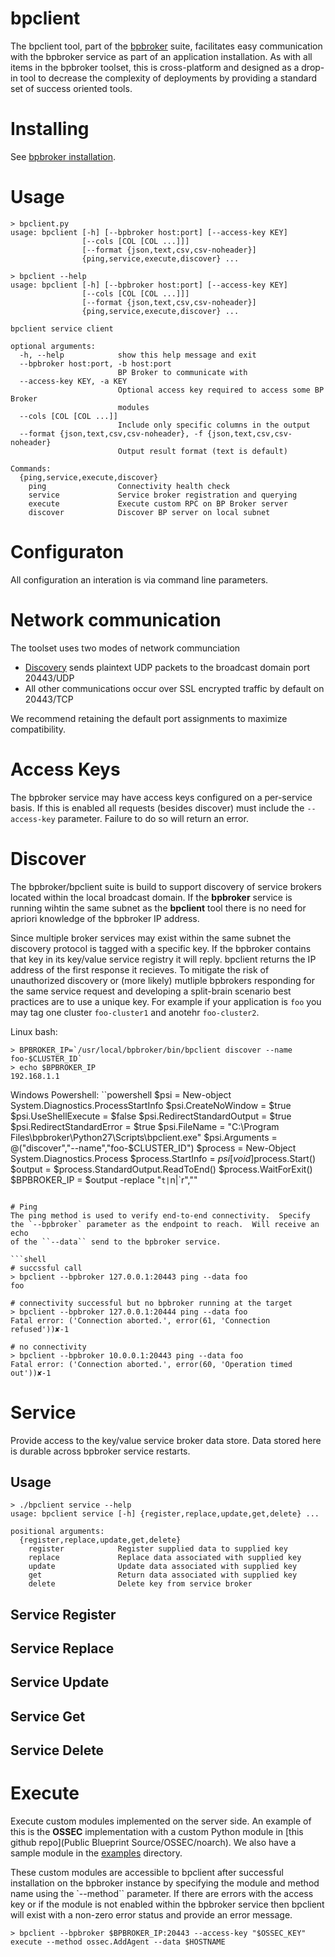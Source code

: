 
# bpclient

The bpclient tool, part of the [bpbroker](README.md) suite, facilitates easy communication with the bpbroker service as part of an application installation.
As with all items in the bpbroker toolset, this is cross-platform and designed as a drop-in tool to decrease the complexity of deployments by providing a standard set of
success oriented tools.

# Installing
See [bpbroker installation](README.md#installing).


# Usage
```shell
> bpclient.py
usage: bpclient [-h] [--bpbroker host:port] [--access-key KEY]
                [--cols [COL [COL ...]]]
                [--format {json,text,csv,csv-noheader}]
                {ping,service,execute,discover} ...

> bpclient --help
usage: bpclient [-h] [--bpbroker host:port] [--access-key KEY]
                [--cols [COL [COL ...]]]
                [--format {json,text,csv,csv-noheader}]
                {ping,service,execute,discover} ...

bpclient service client

optional arguments:
  -h, --help            show this help message and exit
  --bpbroker host:port, -b host:port
                        BP Broker to communicate with
  --access-key KEY, -a KEY
                        Optional access key required to access some BP Broker
                        modules
  --cols [COL [COL ...]]
                        Include only specific columns in the output
  --format {json,text,csv,csv-noheader}, -f {json,text,csv,csv-noheader}
                        Output result format (text is default)

Commands:
  {ping,service,execute,discover}
    ping                Connectivity health check
    service             Service broker registration and querying
    execute             Execute custom RPC on BP Broker server
    discover            Discover BP server on local subnet

```


# Configuraton
All configuration an interation is via command line parameters.


# Network communication
The toolset uses two modes of network communciation
* [Discovery](#discovery) sends plaintext UDP packets to the broadcast domain port 20443/UDP
* All other communications occur over SSL encrypted traffic by default on 20443/TCP

We recommend retaining the default port assignments to maximize compatibility.

# Access Keys
The bpbroker service may have access keys configured on a per-service basis.  If this is enabled all requests (besides discover) must include
the `--access-key` parameter.  Failure to do so will return an error.


# Discover
The bpbroker/bpclient suite is build to support discovery of service brokers located within the local broadcast domain.  If the **bpbroker** service is running wihtin
the same subnet as the **bpclient** tool there is no need for apriori knowledge of the bpbroker IP address.

Since multiple broker services may exist within the same subnet the discovery protocol is tagged with a specific key.  If the bpbroker contains that key in its
key/value service registry it will reply.  bpclient returns the IP address of the first response it recieves.  To mitigate the risk of unauthorized discovery or 
(more likely) mutliple bpbrokers responding for the same service request and developing a split-brain scenario best practices are to use a unique key.  For example 
if your application is `foo` you may tag one cluster `foo-cluster1` and anotehr `foo-cluster2`.  

Linux bash:
```shell
> BPBROKER_IP=`/usr/local/bpbroker/bin/bpclient discover --name foo-$CLUSTER_ID`
> echo $BPBROKER_IP
192.168.1.1
```

Windows Powershell:
``powershell
$psi = New-object System.Diagnostics.ProcessStartInfo 
$psi.CreateNoWindow = $true 
$psi.UseShellExecute = $false 
$psi.RedirectStandardOutput = $true 
$psi.RedirectStandardError = $true 
$psi.FileName = "C:\Program Files\bpbroker\Python27\Scripts\bpclient.exe" 
$psi.Arguments = @("discover","--name","foo-$CLUSTER_ID") 
$process = New-Object System.Diagnostics.Process 
$process.StartInfo = $psi 
[void]$process.Start()
$output = $process.StandardOutput.ReadToEnd() 
$process.WaitForExit()
$BPBROKER_IP = $output -replace "`t|`n|`r",""
```

# Ping
The ping method is used to verify end-to-end connectivity.  Specify the `--bpbroker` parameter as the endpoint to reach.  Will receive an echo
of the ``--data`` send to the bpbroker service.

```shell
# succssful call
> bpclient --bpbroker 127.0.0.1:20443 ping --data foo
foo

# connectivity successful but no bpbroker running at the target
> bpclient --bpbroker 127.0.0.1:20444 ping --data foo
Fatal error: ('Connection aborted.', error(61, 'Connection refused'))✘-1

# no connectivity
> bpclient --bpbroker 10.0.0.1:20443 ping --data foo
Fatal error: ('Connection aborted.', error(60, 'Operation timed out'))✘-1
```

# Service
Provide access to the key/value service broker data store.  Data stored here is durable across bpbroker service restarts.

## Usage
```shell
> ./bpclient service --help
usage: bpclient service [-h] {register,replace,update,get,delete} ...

positional arguments:
  {register,replace,update,get,delete}
    register            Register supplied data to supplied key
    replace             Replace data associated with supplied key
    update              Update data associated with supplied key
    get                 Return data associated with supplied key
    delete              Delete key from service broker
```

## Service Register

## Service Replace

## Service Update

## Service Get

## Service Delete


# Execute
Execute custom modules implemented on the server side.  An example of this is the **OSSEC** implementation with a custom Python module in [this github repo](Public Blueprint Source/OSSEC/noarch).  We also have a sample module in the [examples](examples) directory.

These custom modules are accessible to bpclient after successful installation on the bpbroker instance by specifying the module and method name using the `--method`` parameter.
If there are errors with the access key or if the module is not enabled within the bpbroker service then bpclient will exist with a non-zero error status and provide an error
message.

```shell
> bpclient --bpbroker $BPBROKER_IP:20443 --access-key "$OSSEC_KEY" execute --method ossec.AddAgent --data $HOSTNAME
```

